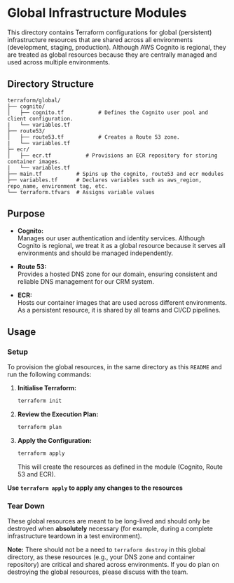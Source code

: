 # Global Infrastructure Modules

This directory contains Terraform configurations for global (persistent) infrastructure resources that are shared across all environments (development, staging, production). Although AWS Cognito is regional, they are treated as global resources because they are centrally managed and used across multiple environments.

## Directory Structure

```
terraform/global/
├── cognito/
│   ├── cognito.tf           # Defines the Cognito user pool and client configuration.
|   └── variables.tf
├── route53/
│   ├── route53.tf           # Creates a Route 53 zone.
|   └── variables.tf
├─ ecr/
│   ├── ecr.tf           # Provisions an ECR repository for storing container images.
|   └── variables.tf
├── main.tf           # Spins up the cognito, route53 and ecr modules
├── variables.tf      # Declares variables such as aws_region, repo_name, environment tag, etc.
└── terraform.tfvars  # Assigns variable values
```

## Purpose

- **Cognito:**  
  Manages our user authentication and identity services. Although Cognito is regional, we treat it as a global resource because it serves all environments and should be managed independently.

- **Route 53:**  
  Provides a hosted DNS zone for our domain, ensuring consistent and reliable DNS management for our CRM system.

- **ECR:**  
  Hosts our container images that are used across different environments. As a persistent resource, it is shared by all teams and CI/CD pipelines.

## Usage

### Setup

To provision the global resources, in the same directory as this `README` and run the following commands:

1. **Initialise Terraform:**
   ```sh
   terraform init
   ```

2. **Review the Execution Plan:**
   ```sh
   terraform plan
   ```

3. **Apply the Configuration:**
   ```sh
   terraform apply
   ```
   This will create the resources as defined in the module (Cognito, Route 53 and ECR).

**Use `terraform apply` to apply any changes to the resources**

### Tear Down

These global resources are meant to be long-lived and should only be destroyed when **absolutely** necessary (for example, during a complete infrastructure teardown in a test environment).

**Note:** There should not be a need to `terraform destroy` in this global directory, as these resources (e.g., your DNS zone and container repository) are critical and shared across environments. If you do plan on destroying the global resources, please discuss with the team.
